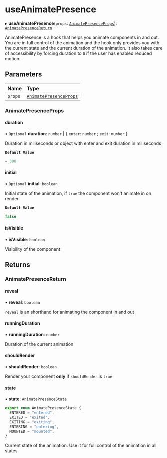 # useAnimatePresence

▸ **useAnimatePresence**(`props`: [`AnimatePresenceProps`](#animatepresenceprops)): [`AnimatePresenceReturn`](#animatepresencereturn)

AnimatePresence is a hook that helps you animate components in and out.
You are in full control of the animation and the hook only provides you with the current state and the current duration of the animation.
It also takes care of accessibility by forcing duration to `0` if the user has enabled reduced motion.

## Parameters

| Name | Type |
| :------ | :------ |
| `props` | [`AnimatePresenceProps`](#animatepresenceprops) |

### AnimatePresenceProps

#### duration

• `Optional` **duration**: `number` \| \{ `enter`: `number` ; `exit`: `number`  }

Duration in miliseconds or object with enter and exit duration in miliseconds

**`Default Value`**

```ts
= 300
```

#### initial

• `Optional` **initial**: `boolean`

Initial state of the animation, if `true` the component won't animate in on render

**`Default Value`**

```ts
false
```

#### isVisible

• **isVisible**: `boolean`

Visibility of the component

## Returns

### AnimatePresenceReturn

#### reveal

• **reveal**: `boolean`

`reveal` is an shorthand for animating the component in and out

#### runningDuration

• **runningDuration**: `number`

Duration of the current animation

#### shouldRender

• **shouldRender**: `boolean`

Render your component **only** if `shouldRender` is `true`

#### state

• **state**: `AnimatePresenceState`

```ts
export enum AnimatePresenceState {
  ENTERED = "entered",
  EXITED = "exited",
  EXITING = "exiting",
  ENTERING = "entering",
  MOUNTED = "mounted",
}
```

Current state of the animation. Use it for full control of the animation in all states